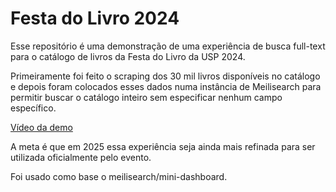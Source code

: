 # Festa do Livro 2024

Esse repositório é uma demonstração de uma experiência de busca full-text para o catálogo de livros da Festa do Livro da USP 2024.

Primeiramente foi feito o scraping dos 30 mil livros disponíveis no catálogo e depois foram colocados esses dados numa instância de Meilisearch para permitir buscar o catálogo inteiro sem especificar nenhum campo específico.

[Vídeo da demo](https://www.youtube.com/watch?v=V2K3PrvaitQ)

A meta é que em 2025 essa experiência seja ainda mais refinada para ser utilizada oficialmente pelo evento.

Foi usado como base o meilisearch/mini-dashboard.
